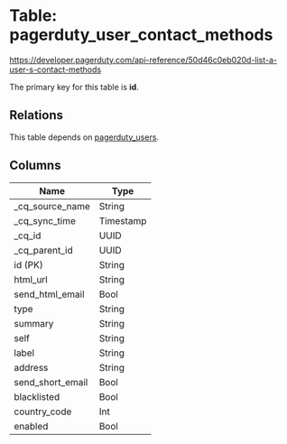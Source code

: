 # Table: pagerduty_user_contact_methods

https://developer.pagerduty.com/api-reference/50d46c0eb020d-list-a-user-s-contact-methods

The primary key for this table is **id**.

## Relations

This table depends on [pagerduty_users](pagerduty_users).

## Columns

| Name          | Type          |
| ------------- | ------------- |
|_cq_source_name|String|
|_cq_sync_time|Timestamp|
|_cq_id|UUID|
|_cq_parent_id|UUID|
|id (PK)|String|
|html_url|String|
|send_html_email|Bool|
|type|String|
|summary|String|
|self|String|
|label|String|
|address|String|
|send_short_email|Bool|
|blacklisted|Bool|
|country_code|Int|
|enabled|Bool|